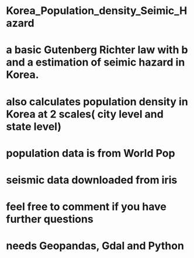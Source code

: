 # Korea_Population_density_Seimic_Hazard 
# a basic Gutenberg Richter law with b and a estimation of seimic hazard in Korea. 
# also calculates population density in Korea at 2 scales( city level and state level)
 # population data is from World Pop
 # seismic data downloaded from iris
 # feel free to comment if you have further questions
 # needs Geopandas, Gdal and Python
